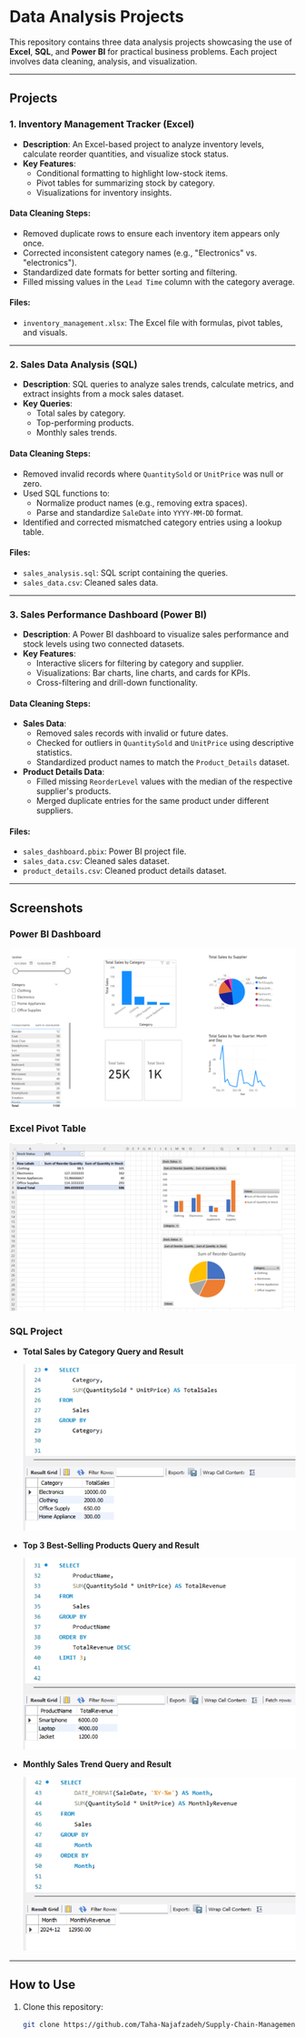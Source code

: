 # Data Analysis Projects

This repository contains three data analysis projects showcasing the use of **Excel**, **SQL**, and **Power BI** for practical business problems. Each project involves data cleaning, analysis, and visualization.

---

## Projects

### 1. Inventory Management Tracker (Excel)
- **Description**: An Excel-based project to analyze inventory levels, calculate reorder quantities, and visualize stock status.
- **Key Features**:
  - Conditional formatting to highlight low-stock items.
  - Pivot tables for summarizing stock by category.
  - Visualizations for inventory insights.

#### Data Cleaning Steps:
- Removed duplicate rows to ensure each inventory item appears only once.
- Corrected inconsistent category names (e.g., "Electronics" vs. "electronics").
- Standardized date formats for better sorting and filtering.
- Filled missing values in the `Lead Time` column with the category average.

#### Files:
- `inventory_management.xlsx`: The Excel file with formulas, pivot tables, and visuals.

---

### 2. Sales Data Analysis (SQL)
- **Description**: SQL queries to analyze sales trends, calculate metrics, and extract insights from a mock sales dataset.
- **Key Queries**:
  - Total sales by category.
  - Top-performing products.
  - Monthly sales trends.

#### Data Cleaning Steps:
- Removed invalid records where `QuantitySold` or `UnitPrice` was null or zero.
- Used SQL functions to:
  - Normalize product names (e.g., removing extra spaces).
  - Parse and standardize `SaleDate` into `YYYY-MM-DD` format.
- Identified and corrected mismatched category entries using a lookup table.

#### Files:
- `sales_analysis.sql`: SQL script containing the queries.
- `sales_data.csv`: Cleaned sales data.

---

### 3. Sales Performance Dashboard (Power BI)
- **Description**: A Power BI dashboard to visualize sales performance and stock levels using two connected datasets.
- **Key Features**:
  - Interactive slicers for filtering by category and supplier.
  - Visualizations: Bar charts, line charts, and cards for KPIs.
  - Cross-filtering and drill-down functionality.

#### Data Cleaning Steps:
- **Sales Data**:
  - Removed sales records with invalid or future dates.
  - Checked for outliers in `QuantitySold` and `UnitPrice` using descriptive statistics.
  - Standardized product names to match the `Product_Details` dataset.
- **Product Details Data**:
  - Filled missing `ReorderLevel` values with the median of the respective supplier's products.
  - Merged duplicate entries for the same product under different suppliers.

#### Files:
- `sales_dashboard.pbix`: Power BI project file.
- `sales_data.csv`: Cleaned sales dataset.
- `product_details.csv`: Cleaned product details dataset.

---


## Screenshots

### Power BI Dashboard
![Power BI Dashboard Screenshot](Main/images/powerbi_dashboard.png)

### Excel Pivot Table
![Excel Visual Screenshot](Main/images/excel_visual.png)

### SQL Project

- **Total Sales by Category Query and Result**

  ![Total Sales by Category](Main/images/sql_total_sales_by_category.png)

- **Top 3 Best-Selling Products Query and Result**

  ![Top 3 Best-Selling Products](Main/images/sql_top_products.png)

- **Monthly Sales Trend Query and Result**

  ![Monthly Sales Trend](Main/images/sql_monthly_sales_trend.png)

---

## How to Use
1. Clone this repository:
   ```bash
   git clone https://github.com/Taha-Najafzadeh/Supply-Chain-Management-SCM-.git
